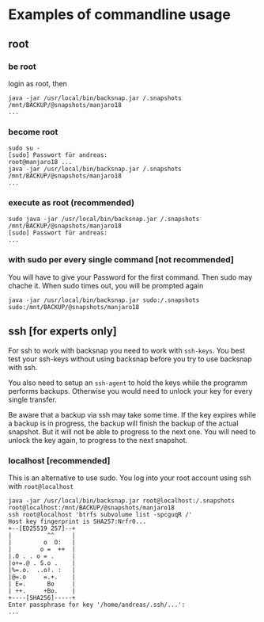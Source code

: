 # Examples of commandline usage
## root
### be root
login as root, then

```
java -jar /usr/local/bin/backsnap.jar /.snapshots /mnt/BACKUP/@snapshots/manjaro18
...
```
### become root
```
sudo su -
[sudo] Passwort für andreas: 
root@manjaro18 ...
java -jar /usr/local/bin/backsnap.jar /.snapshots /mnt/BACKUP/@snapshots/manjaro18         
...
```
### execute as root (recommended)
```
sudo java -jar /usr/local/bin/backsnap.jar /.snapshots /mnt/BACKUP/@snapshots/manjaro18
[sudo] Passwort für andreas:
...
```
### with sudo per every single command [not recommended]
You will have to give your Password for the first command. Then sudo may chache it. When sudo times out, you 
will be prompted again

```
java -jar /usr/local/bin/backsnap.jar sudo:/.snapshots sudo:/mnt/BACKUP/@snapshots/manjaro18
```

## ssh [for experts only]
For ssh to work with backsnap you need to work with `ssh-keys`. You best test your ssh-keys without using backsnap before you try to use backsnap with ssh.

You also need to setup an `ssh-agent` to hold the keys while the programm performs backups. Otherwise you would need to unlock your key for every single transfer.

Be aware that a backup via ssh may take some time. If the key expires while a backup is in progress, the backup will 
finish the backup of the actual snapshot. But it will not be able to progress to the next one. You will need to 
unlock the key again, to progress to the next snapshot.

### localhost [recommended]
This is an alternative to use sudo. You log into your root account using ssh with `root@localhost` 
```
java -jar /usr/local/bin/backsnap.jar root@localhost:/.snapshots root@localhost:/mnt/BACKUP/@snapshots/manjaro18 
ssh root@localhost 'btrfs subvolume list -spcguqR /'
Host key fingerprint is SHA257:Nrfr0...
+--[ED25519 257]--+
|          ^^     |
|         o  O:   |
|        o =  ++  |
|.O . . o = .     |
|o+=.@ . S.o .    |
|%=.o.  ..o!. :   |
|@=.o     =.+.    |
| E=.      Bo     |
| ++.     +Bo.    |
+----[SHA256]-----+
Enter passphrase for key '/home/andreas/.ssh/...': 
...
```
